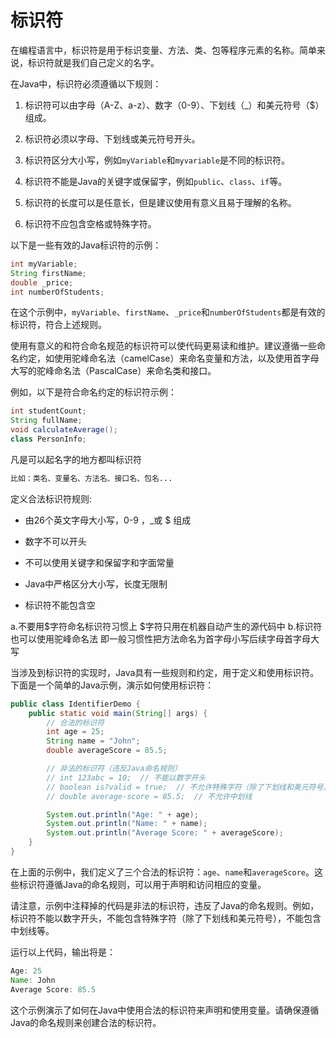 # 标识符

在编程语言中，标识符是用于标识变量、方法、类、包等程序元素的名称。简单来说，标识符就是我们自己定义的名字。

在Java中，标识符必须遵循以下规则：

1. 标识符可以由字母（A-Z、a-z）、数字（0-9）、下划线（_）和美元符号（$）组成。

2. 标识符必须以字母、下划线或美元符号开头。

3. 标识符区分大小写，例如`myVariable`和`myvariable`是不同的标识符。

4. 标识符不能是Java的关键字或保留字，例如`public`、`class`、`if`等。

5. 标识符的长度可以是任意长，但是建议使用有意义且易于理解的名称。

6. 标识符不应包含空格或特殊字符。

以下是一些有效的Java标识符的示例：

```java
int myVariable;
String firstName;
double _price;
int numberOfStudents;
```

在这个示例中，`myVariable`、`firstName`、`_price`和`numberOfStudents`都是有效的标识符，符合上述规则。

使用有意义的和符合命名规范的标识符可以使代码更易读和维护。建议遵循一些命名约定，如使用驼峰命名法（camelCase）来命名变量和方法，以及使用首字母大写的驼峰命名法（PascalCase）来命名类和接口。

例如，以下是符合命名约定的标识符示例：

```java
int studentCount;
String fullName;
void calculateAverage();
class PersonInfo;
```

凡是可以起名字的地方都叫标识符

```txt
比如：类名、变量名、方法名、接口名、包名...
```

定义合法标识符规则:

- 由26个英文字母大小写，0-9 ，_或 $ 组成

- 数字不可以开头

- 不可以使用关键字和保留字和字面常量

- Java中严格区分大小写，长度无限制

- 标识符不能包含空

a.不要用$字符命名标识符习惯上
$字符只用在机器自动产生的源代码中
b.标识符也可以使用驼峰命名法
即一般习惯性把方法命名为首字母小写后续字母首字母大写

当涉及到标识符的实现时，Java具有一些规则和约定，用于定义和使用标识符。下面是一个简单的Java示例，演示如何使用标识符：

```java
public class IdentifierDemo {
    public static void main(String[] args) {
        // 合法的标识符
        int age = 25;
        String name = "John";
        double averageScore = 85.5;

        // 非法的标识符（违反Java命名规则）
        // int 123abc = 10;  // 不能以数字开头
        // boolean is?valid = true;  // 不允许特殊字符（除了下划线和美元符号）
        // double average-score = 85.5;  // 不允许中划线

        System.out.println("Age: " + age);
        System.out.println("Name: " + name);
        System.out.println("Average Score: " + averageScore);
    }
}
```

在上面的示例中，我们定义了三个合法的标识符：`age`、`name`和`averageScore`。这些标识符遵循Java的命名规则，可以用于声明和访问相应的变量。

请注意，示例中注释掉的代码是非法的标识符，违反了Java的命名规则。例如，标识符不能以数字开头，不能包含特殊字符（除了下划线和美元符号），不能包含中划线等。

运行以上代码，输出将是：

```java
Age: 25
Name: John
Average Score: 85.5
```

这个示例演示了如何在Java中使用合法的标识符来声明和使用变量。请确保遵循Java的命名规则来创建合法的标识符。
